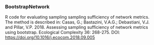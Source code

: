 ### BootstrapNetwork
R code for evaluating sampling sampling sufficiency of network metrics. The method is described in:
Casas⁠⁠⁠⁠⁠, G.; Bastazini,⁠ V.A.G.;⁠ Debastiani, V.J. and⁠ Pillar, V.P. 2018. Assessing sampling sufficiency of network metrics using bootstrap. Ecological Complexity 36: 268-275. DOI: https://doi.org/10.1016/j.ecocom.2018.09.005
